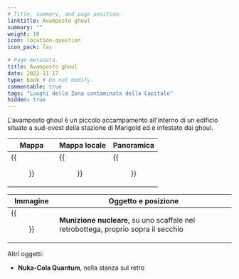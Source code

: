 ```yaml
---
# Title, summary, and page position.
linktitle: Avamposto ghoul
summary: ""
weight: 10
icon: location-question
icon_pack: fas

# Page metadata.
title: Avamposto ghoul
date: 2022-11-17
type: book # Do not modify.
commentable: true
tags: "Luoghi della Zona contaminata della Capitale"
hidden: true
---
```



L'avamposto ghoul è un piccolo accampamento all'interno di un edificio situato a sud-ovest della stazione di Marigold ed è infestato dai ghoul.

| Mappa                         | Mappa locale                | Panoramica                       |
| ----------------------------- | --------------------------- | -------------------------------- |
| {{<figure src="fo3/Sewer_Grayditch_loc.webp">}} | {{<figure src="fo3/Ghoul_outpost_loc.webp">}} | {{<figure src="fo3/Ghoul_outpost_exterior.webp">}} |

| Immagine                          | Oggetto e posizione                                                                |
| --------------------------------- | ---------------------------------------------------------------------------------- |
| {{<figure src="fo3/Ghoul_outpost_mini_nuke.webp">}} | **Munizione nucleare**, su uno scaffale nel retrobottega, proprio sopra il secchio |


Altri oggetti:
- **Nuka-Cola Quantum**, nella stanza sul retro
